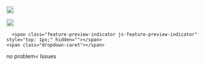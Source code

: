 <include-fragment class="js-notification-shelf-include-fragment" data-base-src="https://github.com/notifications/beta/shelf"></include-fragment>
<img alt="@AliElveren" width="20" height="20" src="https://avatars2.githubusercontent.com/u/75858841?s=60&amp;v=4" class="avatar avatar-user ">
<summary class="Header-link" aria-label="View profile and more" data-ga-click="Header, show menu, icon:avatar" aria-haspopup="menu" role="button">
    <img alt="@AliElveren" width="20" height="20" src="https://avatars2.githubusercontent.com/u/75858841?s=60&amp;v=4" class="avatar avatar-user ">

      <span class="feature-preview-indicator js-feature-preview-indicator" style="top: 1px;" hidden=""></span>
    <span class="dropdown-caret"></span>
  </summary>
  no problem<<zaxderd< <a class="js-selected-navigation-item Header-link mt-md-n3 mb-md-n3 py-2 py-md-3 mr-0 mr-md-3 border-top border-md-top-0 border-white-fade-15" data-hotkey="g i" data-ga-click="Header, click, Nav menu - item:issues context:user" aria-label="Issues you created" data-selected-links="/issues /issues/assigned /issues/mentioned /issues" href="/issues">
      Issues
</a>
